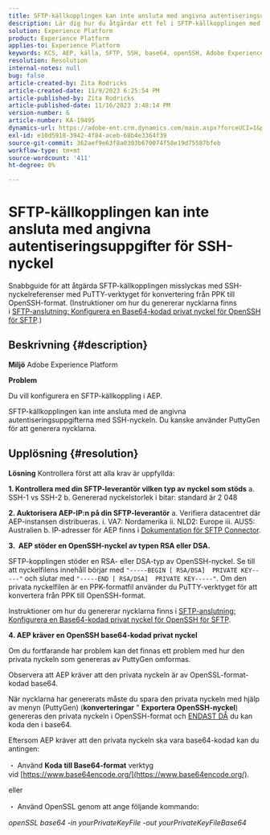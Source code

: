 ```yaml
---
title: SFTP-källkopplingen kan inte ansluta med angivna autentiseringsuppgifter för SSH-nyckel
description: Lär dig hur du åtgärdar ett fel i SFTP-källkopplingen med SSH-nyckeln.
solution: Experience Platform
product: Experience Platform
applies-to: Experience Platform
keywords: KCS, AEP, källa, SFTP, SSH, base64, openSSH, Adobe Experience Platform, felsökning, koppling, felanslutning, autentiseringsuppgifter för SSH-nyckel
resolution: Resolution
internal-notes: null
bug: false
article-created-by: Zita Rodricks
article-created-date: 11/9/2023 6:25:54 PM
article-published-by: Zita Rodricks
article-published-date: 11/16/2023 3:48:14 PM
version-number: 6
article-number: KA-19495
dynamics-url: https://adobe-ent.crm.dynamics.com/main.aspx?forceUCI=1&pagetype=entityrecord&etn=knowledgearticle&id=1b71a96a-2d7f-ee11-8179-6045bd006793
exl-id: e10d5918-3942-4f84-aceb-68b4e3364f39
source-git-commit: 362aef9e63f8a0303b670074f58e19d75587bfeb
workflow-type: tm+mt
source-wordcount: '411'
ht-degree: 0%

---
```


# SFTP-källkopplingen kan inte ansluta med angivna autentiseringsuppgifter för SSH-nyckel


Snabbguide för att åtgärda SFTP-källkopplingen misslyckas med SSH-nyckelreferenser med PuTTY-verktyget för konvertering från PPK till OpenSSH-format. (Instruktioner om hur du genererar nycklarna finns i [SFTP-anslutning: Konfigurera en Base64-kodad privat nyckel för OpenSSH för SFTP](https://experienceleague.adobe.com/docs/experience-platform/sources/connectors/cloud-storage/sftp.html#set-up-a-base64-encoded-openssh-private-key-for-sftp).)

## Beskrivning {#description}


<b>Miljö</b>
Adobe Experience Platform

<b>Problem</b>

Du vill konfigurera en SFTP-källkoppling i AEP.

SFTP-källkopplingen kan inte ansluta med de angivna autentiseringsuppgifterna med SSH-nyckeln. Du kanske använder PuttyGen för att generera nycklarna.


## Upplösning {#resolution}


<b>Lösning</b>
Kontrollera först att alla krav är uppfyllda:

<b>1. Kontrollera med din SFTP-leverantör vilken typ av nyckel som stöds</b>
a. SSH-1 vs SSH-2 b. Genererad nyckelstorlek i bitar: standard är 2 048

<b>2. Auktorisera AEP-IP:n på din SFTP-leverantör</b>
a. Verifiera datacentret där AEP-instansen distribueras.
i. VA7: Nordamerika ii. NLD2: Europe iii. AUS5: Australien b. IP-adresser för AEP finns i [Dokumentation för SFTP Connector](https://experienceleague.adobe.com/docs/experience-platform/sources/connectors/cloud-storage/sftp.html).



<b>3.  AEP stöder en OpenSSH-nyckel av typen RSA eller DSA.</b>

SFTP-kopplingen stöder en RSA- eller DSA-typ av OpenSSH-nyckel. Se till att nyckelfilens innehåll börjar med `"-----BEGIN [ RSA/DSA]  PRIVATE KEY-----"` och slutar med `"-----END [ RSA/DSA]  PRIVATE KEY-----"`. Om den privata nyckelfilen är en PPK-formatfil använder du PuTTY-verktyget för att konvertera från PPK till OpenSSH-format.

Instruktioner om hur du genererar nycklarna finns i [SFTP-anslutning: Konfigurera en Base64-kodad privat nyckel för OpenSSH för SFTP](https://experienceleague.adobe.com/docs/experience-platform/sources/connectors/cloud-storage/sftp.html#set-up-a-base64-encoded-openssh-private-key-for-sftp).



<b>4. AEP kräver en OpenSSH base64-kodad privat nyckel </b>



Om du fortfarande har problem kan det finnas ett problem med hur den privata nyckeln som genereras av PuttyGen omformas.

Observera att AEP kräver att den privata nyckeln är av OpenSSL-format-kodad base64.

När nycklarna har genererats måste du spara den privata nyckeln med hjälp av menyn (PuttyGen) (<b>konverteringar</b> &quot; <b>Exportera OpenSSH-nyckel</b>) genereras den privata nyckeln i OpenSSH-format och <u>ENDAST DÅ</u> du kan koda den i base64.

Eftersom AEP kräver att den privata nyckeln ska vara base64-kodad kan du antingen:

・ Använd <b>Koda till Base64-format</b> verktyg vid [https://www.base64encode.org/](https://www.base64encode.org/).

eller

・ Använd OpenSSL genom att ange följande kommando:

*openSSL base64 -in yourPrivateKeyFile -out yourPrivateKeyFileBase64*
